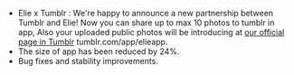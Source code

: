 - Elie x Tumblr : We're happy to announce a new partnership between Tumblr and Elie! Now you can share up to max 10 photos to tumblr in app, Also your uploaded public photos will be introducing at [our official page in Tumblr](//tumblr.com/app/elieapp) tumblr.com/app/elieapp.
- The size of app has been reduced by 24%.
- Bug fixes and stability improvements.